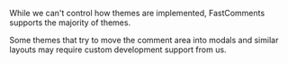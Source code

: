 While we can't control how themes are implemented, FastComments supports the majority of themes.

Some themes that try to move the comment area into modals and similar layouts may require custom development support from us.

